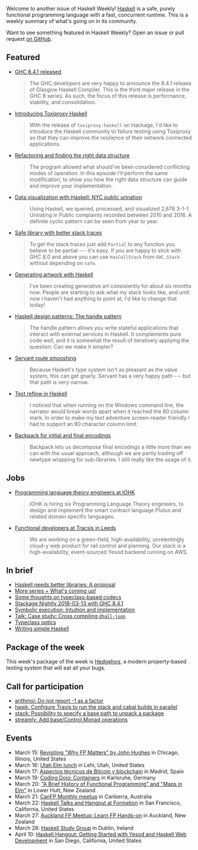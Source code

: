 Welcome to another issue of Haskell Weekly!
[Haskell](https://www.haskell.org) is a safe, purely functional programming language with a fast, concurrent runtime.
This is a weekly summary of what's going on in its community.

Want to see something featured in Haskell Weekly?
Open an issue or pull request [on GitHub](https://github.com/haskellweekly/haskellweekly.github.io).

## Featured

-   [GHC 8.4.1 released](https://ghc.haskell.org/trac/ghc/blog/ghc-8.4.1-released)

    > The GHC developers are very happy to announce the 8.4.1 release of Glasgow Haskell Compiler. This is the third major release in the GHC 8 series. As such, the focus of this release is performance, stability, and consolidation.

-   [Introducing Toxiproxy Haskell](https://jpittis.ca/posts/introducing-toxiproxy-haskell/)

    > With the release of `toxiproxy-haskell` on Hackage, I'd like to introduce the Haskell community to failure testing using Toxiproxy so that they can improve the resilience of their network connected applications.

-   [Refactoring and finding the right data structure](https://haskell-at-work.com/episodes/2018-03-08-refactoring-and-finding-the-right-data-structure.html)

    > The program allowed what should've been considered conflicting modes of operation. In this episode I'll perform the same modification, to show you how the right data structure can guide and improve your implementation.

-   [Data visualization with Haskell: NYC public urination](https://lettier.github.io/posts/2016-06-01-data-visualization-with-haskell-nyc-public-urination.html)

    > Using Haskell, we queried, processed, and visualized 2,678 3-1-1 Urinating in Public complaints recorded between 2010 and 2016. A definite cyclic pattern can be seen from year to year.

-   [Safe library with better stack traces](https://neilmitchell.blogspot.com/2018/03/safe-library-with-better-stack-traces.html)

    > To get the stack traces just add `Partial` to any function you believe to be partial --- it's easy. If you are happy to stick with GHC 8.0 and above you can use `HasCallStack` from `GHC.Stack` without depending on `safe`.

-   [Generating artwork with Haskell](https://www.kovach.me/posts/2018-03-07-generating-art.html)

    > I've been creating generative art consistently for about six months now. People are starting to ask what my stack looks like, and until now I haven't had anything to point at; I'd like to change that today!

-   [Haskell design patterns: The handle pattern](https://jaspervdj.be/posts/2018-03-08-handle-pattern.html)

    > The handle pattern allows you write stateful applications that interact with external services in Haskell. It complements pure code well, and it is somewhat the result of iteratively applying the question: Can we make it simpler?

-   [Servant route smooshing](https://www.parsonsmatt.org/2018/03/14/servant_route_smooshing.html)

    > Because Haskell's type system isn't as pleasant as the value system, this can get gnarly. Servant has a very happy path --- but that path is very narrow.

-   [Text reflow in Haskell](https://whatthefunctional.wordpress.com/2018/03/13/text-reflow-in-haskell/)

    > I noticed that when running on the Windows command line, the narrator would break words apart when it reached the 80 column mark. In order to make my text adventure screen-reader friendly I had to support an 80 character column limit.

-   [Backpack for initial and final encodings](https://qfpl.io/posts/backpack-for-initial-and-final-encodings/)

    > Backpack lets us decompose final encodings a little more than we can with the usual approach, although we are partly trading off newtype wrapping for sub-libraries. I still really like the usage of it.

## Jobs

-   [Programming language theory engineers at IOHK](https://wadler.blogspot.com/2018/03/iohk-is-hiring-six-plt-engineers.html)

    > IOHK is hiring six Programming Language Theory engineers, to design and implement the smart contract language Plutus and related domain specific languages.

-   [Functional developers at Tracsis in Leeds](https://np.reddit.com/r/haskell/comments/83649m/like_a_nonempty_subset_of_trains_haskell_tracsis/)

    > We are working on a green-field, high-availability, unrelentingly cloud-y web product for rail control and planning. Our stack is a high-availability, event-sourced Yesod backend running on AWS.

## In brief

-   [Haskell needs better libraries: A proposal](https://np.reddit.com/r/haskell/comments/83qcak/haskell_needs_better_libraries_a_proposal/)
-   [More series + What's coming up!](https://mmhaskell.com/blog/2018/3/12/more-series-whats-coming-up)
-   [Some thoughts on typeclass-based codecs](https://code.slipthrough.net/2018/03/13/thoughts-on-typeclass-codecs/)
-   [Stackage Nightly 2018-03-13 with GHC 8.4.1](https://www.stackage.org/nightly-2018-03-13)
-   [Symbolic execution: Intuition and implementation](http://www.usrsb.in/symbolic-execution-intuition-and-implementation.html)
-   [Talk: Case study: Cross compiling `dhall-json`](https://medium.com/@zw3rk/talk-case-study-cross-compiling-dhall-json-4fa7e3c4c42a)
-   [Typeclass optics](http://oleg.fi/gists/posts/2018-03-08-typeclass-optics.html)
-   [Writing simple Haskell](https://soupi.github.io/rfc/writing_simple_haskell/)

## Package of the week

This week's package of the week is [Hedgehog](https://www.stackage.org/lts-11.0/package/hedgehog-0.5.2),
a modern property-based testing system that will eat all your bugs.

## Call for participation

-   [arithmoi: Do not report -1 as a factor](https://github.com/cartazio/arithmoi/issues/95)
-   [hawk: Configure Travis to run the stack and cabal builds in parallel](https://github.com/gelisam/hawk/issues/182)
-   [stack: Possibility to specify a base path to unpack a package](https://github.com/commercialhaskell/stack/issues/3904)
-   [streamly: Add base/Control.Monad operations](https://github.com/composewell/streamly/issues/17)

## Events

-   March 15: [Revisiting "Why FP Matters" by John Hughes](https://www.meetup.com/Chicago-Functional-Programming-Meetup/events/248023277/) in Chicago, Illinois, United States
-   March 16: [Utah Elm lunch](https://www.meetup.com/utah-elm/events/248674188/) in Lehi, Utah, United States
-   March 17: [Aspectos t&#xe9;cnicos de Bitcoin y blockchain](https://www.meetup.com/Haskell-MAD/events/248692920/) in Madrid, Spain
-   March 19: [Coding Dojo: Containers](https://www.meetup.com/Karlsruhe-Haskell-Lerngruppe/events/248464998/) in Karlsruhe, Germany
-   March 20: ["A Brief History of Functional Programming" and "Maps in Elm"](https://www.meetup.com/Wellington-FP/events/248313990/) in Lower Hutt, New Zealand
-   March 21: [CanFP Monthly meetup](https://www.meetup.com/CanFPG/events/248019017/) in Canberra, Australia
-   March 22: [Haskell Talks and Hangout at Formation](https://www.meetup.com/Bay-Area-Haskell-Users-Group/events/248014098/) in San Francisco, California, United States
-   March 27: [Auckland FP Meetup: Learn FP Hands-on](https://www.meetup.com/Functional-Programming-Auckland/events/248322238/) in Auckland, New Zealand
-   March 28: [Haskell Study Group](https://www.meetup.com/haskell-dublin-meetup/events/248659838/) in Dublin, Ireland
-   April 10: [Haskell Hangout: Getting Started with Yesod and Haskell Web Development](https://www.meetup.com/Haskell-Hangout/events/248547064/) in San Diego, California, United States
